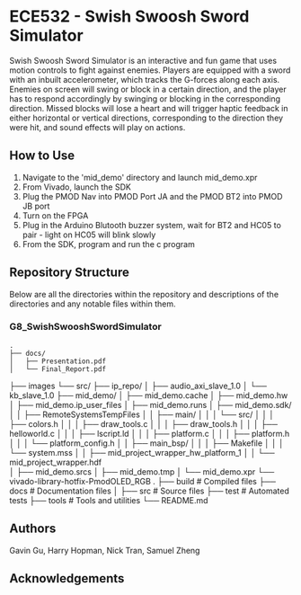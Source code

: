 # ECE532 - Swish Swoosh Sword Simulator

Swish Swoosh Sword Simulator is an interactive and fun game that uses motion controls to fight against enemies. Players are equipped with a sword with an inbuilt accelerometer, which tracks the G-forces along each axis. Enemies on screen will swing or block in a certain direction, and the player has to respond accordingly by swinging or blocking in the corresponding direction. Missed blocks will lose a heart and will trigger haptic feedback in either horizontal or vertical directions, corresponding to the direction they were hit, and sound effects will play on actions.


## How to Use 
1. Navigate to the 'mid_demo' directory and launch mid_demo.xpr
2. From Vivado, launch the SDK
3. Plug the PMOD Nav into PMOD Port JA and the PMOD BT2 into PMOD JB port
4. Turn on the FPGA 
5. Plug in the Arduino Blutooth buzzer system, wait for BT2 and HC05 to pair - light on HC05 will blink slowly
6. From the SDK, program and run the c program

## Repository Structure
Below are all the directories within the repository and descriptions of the directories and any notable files within them.

### G8_SwishSwooshSwordSimulator
    .
    ├── docs/
    │   ├── Presentation.pdf
    │   └── Final_Report.pdf          
├── images
└── src/
    ├── ip_repo/
    │   ├── audio_axi_slave_1.0
    │   └── kb_slave_1.0
    ├── mid_demo/
    │   ├── mid_demo.cache
    │   ├── mid_demo.hw
    │   ├── mid_demo.ip_user_files
    │   ├── mid_demo.runs
    │   ├── mid_demo.sdk/
    │   │   ├── RemoteSystemsTempFiles
    │   │   ├── main/
    │   │   │   └── src/
    │   │   │       ├── colors.h
    │   │   │       ├── draw_tools.c
    │   │   │       ├── draw_tools.h
    │   │   │       ├── helloworld.c
    │   │   │       ├── lscript.ld
    │   │   │       ├── platform.c
    │   │   │       ├── platform.h
    │   │   │       └── platform_config.h
    │   │   ├── main_bsp/
    │   │   │   ├── Makefile
    │   │   │   └── system.mss
    │   │   ├── mid_project_wrapper_hw_platform_1
    │   │   └── mid_project_wrapper.hdf      
    │   ├── mid_demo.srcs
    │   ├── mid_demo.tmp
    │   └── mid_demo.xpr
    └── vivado-library-hotfix-PmodOLED_RGB
    .
    ├── build                   # Compiled files
    ├── docs                    # Documentation files 
    │
    ├── src                     # Source files 
    ├── test                    # Automated tests
    ├── tools                   # Tools and utilities
    └── README.md

## Authors
Gavin Gu, Harry Hopman, Nick Tran, Samuel Zheng

## Acknowledgements
